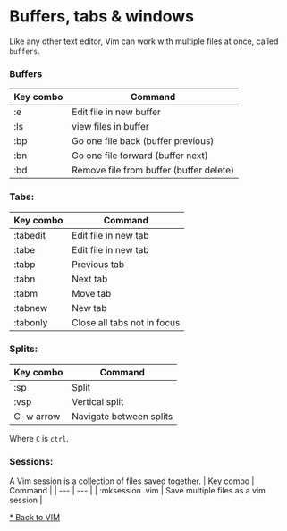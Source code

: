 # Buffers, tabs & windows

Like any other text editor, Vim can work with multiple files at once, called `buffers`.

### Buffers

| Key combo | Command |
| --- | --- |
| :e | Edit file in new buffer |
| :ls | view files in buffer |
| :bp | Go one file back (buffer previous) |
| :bn | Go one file forward (buffer next) |
| :bd | Remove file from buffer (buffer delete) |

### Tabs:

| Key combo | Command |
| --- | --- |
| :tabedit <file> | Edit file in new tab |
| :tabe <file> | Edit file in new tab |
| :tabp | Previous tab |
| :tabn | Next tab |
| :tabm | Move tab |
| :tabnew | New tab |
| :tabonly | Close all tabs not in focus |

### Splits:

| Key combo | Command |
| --- | --- |
| :sp | Split |
| :vsp | Vertical split |
| C-w arrow | Navigate between splits |

Where `C` is `ctrl`.

### Sessions:
A Vim session is a collection of files saved together.
| Key combo | Command |
| --- | --- |
| :mksession <file>.vim | Save multiple files as a vim session |

[* Back to VIM](00-vim.md)


